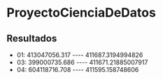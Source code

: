 # ProyectoCienciaDeDatos

## Resultados

- 01: 413047056.317 ---- 411687.3194994826
- 03: 399000735.686 ---- 411671.21885007917
- 04: 604118716.708 ---- 411595.158748606